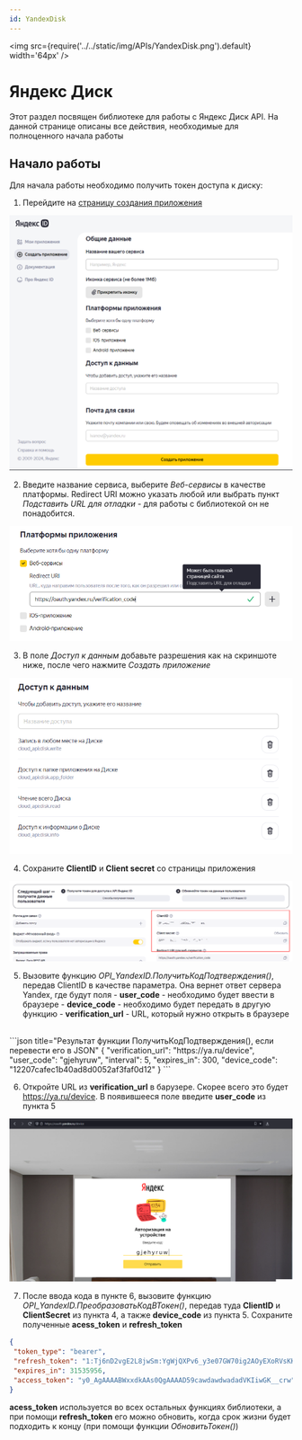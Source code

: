 ```yaml
---
id: YandexDisk
---
```


<img src={require('../../static/img/APIs/YandexDisk.png').default} width='64px' />

# Яндекс Диск

Этот раздел посвящен библиотеке для работы с Яндекс Диск API. На данной странице описаны все действия, необходимые для полноценного начала работы

## Начало работы

Для начала работы необходимо получить токен доступа к диску:

1. Перейдите на [страницу создания приложения](https://oauth.yandex.ru/client/new/) 

![BF](../../static/img/Docs/YandexDisk/1.png)

2. Введите название сервиса, выберите *Веб-сервисы* в качестве платформы. Redirect URI можно указать любой или выбрать пункт *Подставить URL для отладки* - для работы с библиотекой он не понадобится.

![BF](../../static/img/Docs/YandexDisk/3.png)

3. В поле *Доступ к данным* добавьте разрешения как на скриншоте ниже, после чего нажмите *Создать приложение*

![BF](../../static/img/Docs/YandexDisk/2.png)

4. Сохраните **ClientID** и **Client secret** со страницы приложения

![BF](../../static/img/Docs/YandexDisk/4.png)

5. Вызовите функцию *OPI_YandexID.ПолучитьКодПодтверждения()*, передав ClientID в качестве параметра. Она вернет ответ сервера Yandex, где будут поля
		- **user_code** - необходимо будет ввести в браузере
		- **device_code** - необходимо будет передать в другую функцию
		- **verification_url** - URL, который нужно открыть в браузере
<br/>
		```json title="Результат функции ПолучитьКодПодтверждения(), если перевести его в JSON"
			{
			 "verification_url": "https://ya.ru/device",
			 "user_code": "gjehyruw",
			 "interval": 5,
			 "expires_in": 300,
			 "device_code": "12207cafec1b40ad8d0052af3faf0d12"
			}
		```

6. Откройте URL из **verification_url** в барузере. Скорее всего это будет https://ya.ru/device. В появившееся поле введите **user_code** из пункта 5 

![BF](../../static/img/Docs/YandexDisk/5.png)

7. После ввода кода в пункте 6, вызовите функцию *OPI_YandexID.ПреобразоватьКодВТокен()*, передав туда **ClientID** и **ClientSecret** из пункта 4, а также **device_code** из пункта 5. Сохраните полученные **acess_token** и **refresh_token**

```json title="Результат функции ПреобразоватьКодВТокен(), если перевести его в JSON"
{
 "token_type": "bearer",
 "refresh_token": "1:Tj6nD2vgE2L8jwSm:YgWjQXPv6_y3e07GW70ig2AOyEXoRVsKKpApGHq2EOg7pfx0MKrXiCrfLBFtzgQawdawdwadad3Sasa9z2H0vSeZKNmZmA",
 "expires_in": 31535956,
 "access_token": "y0_AgAAAABWxxdkAAs0QgAAAAD59cawdawdwadadVKIiwGK__crw"
}
```

**acess_token** используется во всех остальных функциях библиотеки, а при помощи **refresh_token** его можно обновить, когда срок жизни будет подходить к концу (при помощи функции *ОбновитьТокен()*)